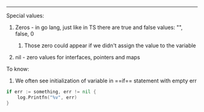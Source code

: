 ***
Special values:
1. Zeros - in go lang, just like in TS there are true and false values: "", false, 0 
	1. Those zero could appear if we didn't assign the value to the variable

2. nil - zero values for interfaces, pointers and maps

To know:
1. We often see initialization of variable in ==if== statement with empty err
```go
if err := something, err != nil {
	log.Printfn("%v", err)
} 
```